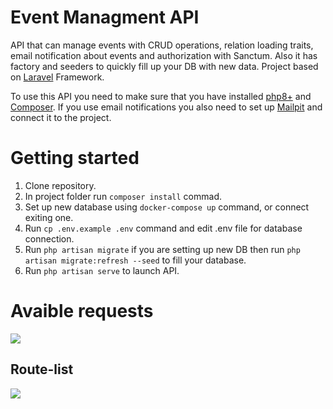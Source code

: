 # Event Managment API

API that can manage events with CRUD operations, relation loading traits, email notification about events and authorization with Sanctum. Also it has factory and seeders to quickly fill up your DB with new data. Project based on [Laravel](https://laravel.com/) Framework.

To use this API you need to make sure that you have
installed [php8+](https://www.php.net/) and [Composer](https://getcomposer.org/download/). If you use email notifications you also need to set up [Mailpit](https://github.com/axllent/mailpit) and connect it to the project.

# Getting started

1. Clone repository.
2. In project folder run `composer install` commad.
3. Set up new database using `docker-compose up` command, or connect exiting one.
4. Run `cp .env.example .env` command and edit .env file for database connection.
5. Run `php artisan migrate` if you are setting up new DB then run `php artisan migrate:refresh --seed` to fill your database.
6. Run `php artisan serve` to launch API.

# Avaible requests

<img src="https://i.imgur.com/mxCKXXO.png">

## Route-list

<img src="https://i.imgur.com/AKdiSDn.png">
